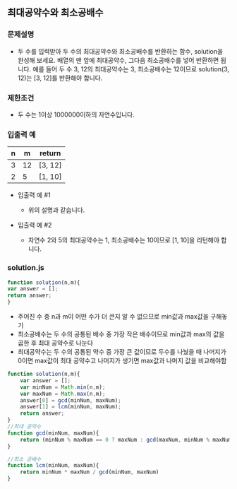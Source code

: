 ## 최대공약수와 최소공배수

### 문제설명
- 두 수를 입력받아 두 수의 최대공약수와 최소공배수를 반환하는 함수, solution을 완성해 보세요. 배열의 맨 앞에 최대공약수, 그다음 최소공배수를 넣어 반환하면 됩니다. 예를 들어 두 수 3, 12의 최대공약수는 3, 최소공배수는 12이므로 solution(3, 12)는 [3, 12]를 반환해야 합니다.

### 제한조건
- 두 수는 1이상 1000000이하의 자연수입니다.

### 입출력 예
n      |m   |return
|------|----|------|
3      |12  |[3, 12]
2      |5   |[1, 10]


- 입출력 예 #1
  - 위의 설명과 같습니다.

- 입출력 예 #2
  - 자연수 2와 5의 최대공약수는 1, 최소공배수는 10이므로 [1, 10]을 리턴해야 합니다.

### solution.js
```javascript
function solution(n,m){
var answer = [];
return answer;
}
```

- 주어진 수 중 n과 m이 어떤 수가 더 큰지 알 수 없으므로 min값과 max값을 구해놓기
- 최소공배수는 두 수의 공통된 배수 중 가장 작은 배수이므로 min값과 max의 값을 곱한 후 최대 공약수로 나눈다
- 최대공약수는 두 수의 공통된 약수 중 가장 큰 값이므로 두수를 나눴을 때 나머지가 0이면 max값이 최대 공약수고 나머지가 생기면 max값과 나머지 값을 비교해야함

```javascript
function solution(n,m){
    var answer = [];
    var minNum = Math.min(n,m);
    var maxNum = Math.max(n,m);
    answer[0] = gcd(minNum, maxNum);
    answer[1] = lcm(minNum, maxNum);
    return answer;
}
//최대 공약수
function gcd(minNum, maxNum){
    return (minNum % maxNum == 0 ? maxNum : gcd(maxNum, minNum % maxNum))
}

//최소 공배수
function lcm(minNum, maxNum){
    return minNum * maxNum / gcd(minNum, maxNum)
}
```
